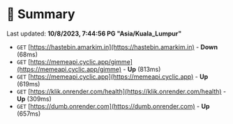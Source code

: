 # 📖 Summary
Last updated: **10/8/2023, 7:44:56 PG "Asia/Kuala_Lumpur"**

- `GET` [https://hastebin.amarkim.in](https://hastebin.amarkim.in) - **Down** (68ms)
- `GET` [https://memeapi.cyclic.app/gimme](https://memeapi.cyclic.app/gimme) - **Up** (813ms)
- `GET` [https://memeapi.cyclic.app](https://memeapi.cyclic.app) - **Up** (619ms)
- `GET` [https://klik.onrender.com/health](https://klik.onrender.com/health) - **Up** (309ms)
- `GET` [https://dumb.onrender.com](https://dumb.onrender.com) - **Up** (657ms)
